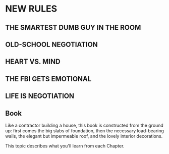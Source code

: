 # NEW RULES

## THE SMARTEST DUMB GUY IN THE ROOM

## OLD-SCHOOL NEGOTIATION

## HEART VS. MIND

## THE FBI GETS EMOTIONAL

## LIFE IS NEGOTIATION

## Book
Like a contractor building a house, this book is constructed from the ground up: first comes the big slabs of foundation, then the necessary load-bearing walls, the elegant but impermeable roof, and the lovely interior decorations.

This topic describes what you'll learn from each Chapter.
